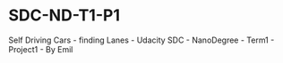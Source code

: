 # SDC-ND-T1-P1
Self Driving Cars - finding Lanes - Udacity SDC - NanoDegree - Term1 - Project1 - By Emil
